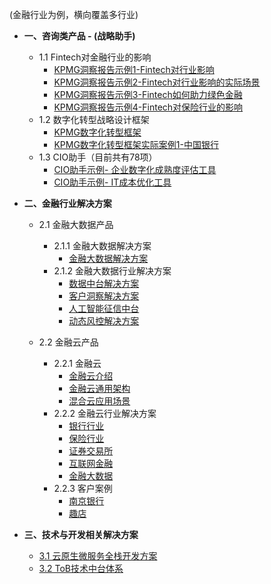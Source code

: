 (金融行业为例，横向覆盖多行业)

- **一、咨询类产品 - (战略助手)**
  - 1.1 Fintech对金融行业的影响
    - [KPMG洞察报告示例1-Fintech对行业影响](/Advisory/FinTech/影响未来金融行业的七大科技要素)
    - [KPMG洞察报告示例2-Fintech对行业影响的实际场景](/Advisory/FinTech/金融科技用例图谱全景扫描)
    - [KPMG洞察报告示例3-Fintech如何助力绿色金融](/Advisory/FinTech/FinTech如何助力绿色金融)
    - [KPMG洞察报告示例4-Fintech对保险行业的影响](/Advisory/FinTech/用物联网构建保险行业数字生态系统)
  - 1.2 数字化转型战略设计框架
    - [KPMG数字化转型框架](/Advisory/DT/数字化转型框架)
    - [KPMG数字化转型框架实际案例1-中国银行](/Advisory/DT/DT案例中国银行数字化转型)
  - 1.3 CIO助手（目前共有78项）
    - [CIO助手示例- 企业数字化成熟度评估工具](/Advisory/CIOA/企业数字化转型成熟度评估)
    - [CIO助手示例- IT成本优化工具](/Advisory/CIOA/企业IT降本增效工具集)



- **二、金融行业解决方案**

  - 2.1 金融大数据产品
    - 2.1.1 金融大数据解决方案
      - [金融大数据解决方案](/BigData/金融大数据解决方案)
    - 2.1.2 金融大数据行业解决方案
      - [数据中台解决方案](/BigData/数据中台解决方案)
      - [客户洞察解决方案](/BigData/客户洞察解决方案)
      - [人工智能征信中台](/BigData/人工智能征信中台)
      - [动态风控解决方案](/BigData/人工智能征信中台)

  - 2.2 金融云产品
    - 2.2.1 金融云
      - [金融云介绍](/Cloud/金融云简介)
      - [金融云通用架构](/Cloud/金融云通用架构)
      - [混合云应用场景](/Cloud/混合云应用场景)
    - 2.2.2 金融云行业解决方案
      - [银行行业](/Cloud/银行行业)
      - [保险行业](/Cloud/保险行业)
      - [证券交易所](/Cloud/证券交易所)
      - [互联网金融](/Cloud/互联网金融)
      - [金融大数据](/Cloud/金融大数据)
    - 2.2.3 客户案例
      - [南京银行](/Cloud/南京银行)
      - [趣店](/Cloud/趣店)



- **三、技术与开发相关解决方案**
  - [3.1 云原生微服务全栈开发方案](/Tech/云原生微服务全栈开发解决方案)
  - [3.2 ToB技术中台体系](/Tech/ToB技术中台解决方案)

<br>

